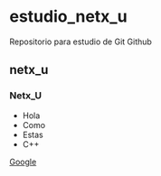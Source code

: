 # estudio_netx_u

Repositorio para estudio
 de Git Github

## netx_u

### Netx_U

- Hola
- Como
- Estas
- C++
  
[Google](www.google.com)
